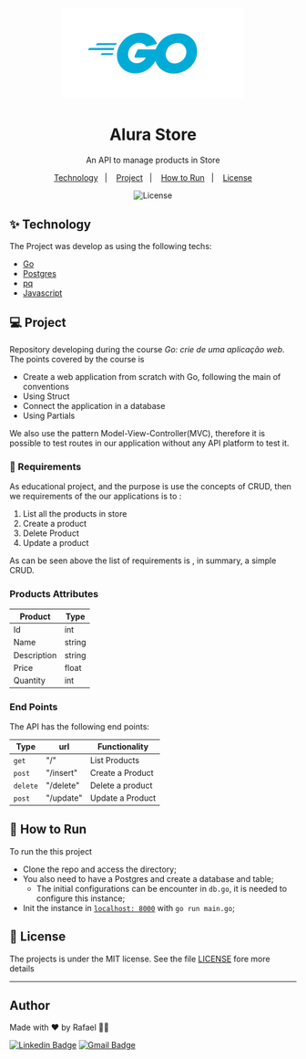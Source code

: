 <h1 align="center">
  <img alt="Logo" src="./images/download.png" alt="Go">
</h1>

<h1 align="center">Alura Store</h1>
<p align = "center"> An API to manage products in Store</p>


<p align="center">
  <a href="#-technology">Technology</a>&nbsp;&nbsp;&nbsp;|&nbsp;&nbsp;&nbsp;
    <a href="#-project">Project</a>&nbsp;&nbsp;&nbsp;|&nbsp;&nbsp;&nbsp;
  <a href="#-how-to-run">How to Run</a>&nbsp;&nbsp;&nbsp;|&nbsp;&nbsp;&nbsp;
  <a href="#-license">License</a>
</p>

<p align="center">
  <img alt="License" src="https://img.shields.io/static/v1?label=license&message=MIT&color=8257E5&labelColor=000000">
</p>

## ✨ Technology

The Project was develop as using the following techs:
- [Go](https://go.dev/)
- [Postgres](https://www.postgresql.org/)
- [pq](https://github.com/lib/pq)
- [Javascript](https://www.javascript.com/)


## 💻 Project
Repository developing during the course *Go: crie de uma aplicação web*. The points covered by the course is

- Create a web application from scratch with Go, following the main of conventions
- Using Struct 
- Connect the application in a database
- Using Partials

We also use the pattern Model-View-Controller(MVC), therefore it is possible to test routes in our application without any API platform to test it. 

###  📓 Requirements 
As educational project, and the purpose is use the concepts of CRUD, then we requirements of the our applications is to : 
1. List all the products in store
2. Create a product
3. Delete Product
4. Update a product

As can be seen above the list of requirements is , in summary, a simple CRUD.

### Products Attributes

| Product     | Type   |
| ----------- | ------ |
| Id          | int    |
| Name        | string |
| Description | string |
| Price       | float  |
| Quantity    | int    |


### End Points
The API has the following end points:

| Type         | url       | Functionality    |
| ------------ | --------- | ---------------- |
| ```get```    | "/"       | List Products    |
| ```post```   | "/insert" | Create a Product |
| ```delete``` | "/delete" | Delete a product |
| ```post```   | "/update" | Update a Product |



## 🚀 How to Run

To run the this project 

- Clone the repo and access the directory;
- You also need to have a Postgres and create a database and table;
  - The initial configurations can be encounter in `db.go`, it is needed to configure this instance;
- Init the instance in [`localhost: 8000`](http://localhost:8000) with `go run main.go`;



## 📄 License
The projects is under the MIT license. See the file [LICENSE](LICENSE) fore more details

---
## Author

Made with ♥ by Rafael 👋🏻


[![Linkedin Badge](https://img.shields.io/badge/-Rafael-blue?style=flat-square&logo=Linkedin&logoColor=white&link=https://www.linkedin.com/in/tgmarinho/)](https://www.linkedin.com/in/rafael-mgr/)
[![Gmail Badge](https://img.shields.io/badge/-Gmail-red?style=flat-square&link=mailto:nelsonsantosaraujo@hotmail.com)](mailto:ribeirorafaelmatehus@gmail.com)
